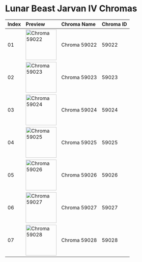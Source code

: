 # Lunar Beast Jarvan IV Chromas

| Index | Preview | Chroma Name | Chroma ID |
|:---|:---|:---|:---|
| 01 | <img src='https://raw.communitydragon.org/latest/plugins/rcp-be-lol-game-data/global/default/v1/champion-chroma-images/59/59022.png' alt='Chroma 59022' width='100'> | Chroma 59022 | 59022 |
| 02 | <img src='https://raw.communitydragon.org/latest/plugins/rcp-be-lol-game-data/global/default/v1/champion-chroma-images/59/59023.png' alt='Chroma 59023' width='100'> | Chroma 59023 | 59023 |
| 03 | <img src='https://raw.communitydragon.org/latest/plugins/rcp-be-lol-game-data/global/default/v1/champion-chroma-images/59/59024.png' alt='Chroma 59024' width='100'> | Chroma 59024 | 59024 |
| 04 | <img src='https://raw.communitydragon.org/latest/plugins/rcp-be-lol-game-data/global/default/v1/champion-chroma-images/59/59025.png' alt='Chroma 59025' width='100'> | Chroma 59025 | 59025 |
| 05 | <img src='https://raw.communitydragon.org/latest/plugins/rcp-be-lol-game-data/global/default/v1/champion-chroma-images/59/59026.png' alt='Chroma 59026' width='100'> | Chroma 59026 | 59026 |
| 06 | <img src='https://raw.communitydragon.org/latest/plugins/rcp-be-lol-game-data/global/default/v1/champion-chroma-images/59/59027.png' alt='Chroma 59027' width='100'> | Chroma 59027 | 59027 |
| 07 | <img src='https://raw.communitydragon.org/latest/plugins/rcp-be-lol-game-data/global/default/v1/champion-chroma-images/59/59028.png' alt='Chroma 59028' width='100'> | Chroma 59028 | 59028 |
